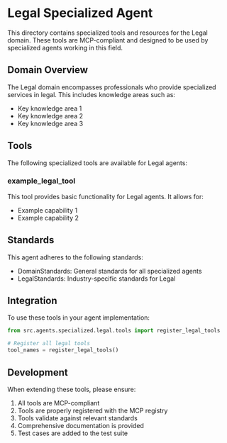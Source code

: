 # Legal Specialized Agent

This directory contains specialized tools and resources for the Legal domain. These tools are MCP-compliant and designed to be used by specialized agents working in this field.

## Domain Overview

The Legal domain encompasses professionals who provide specialized services in legal. This includes knowledge areas such as:

- Key knowledge area 1
- Key knowledge area 2
- Key knowledge area 3

## Tools

The following specialized tools are available for Legal agents:

### example_legal_tool

This tool provides basic functionality for Legal agents. It allows for:

- Example capability 1
- Example capability 2

## Standards

This agent adheres to the following standards:

- DomainStandards: General standards for all specialized agents
- LegalStandards: Industry-specific standards for Legal

## Integration

To use these tools in your agent implementation:

```python
from src.agents.specialized.legal.tools import register_legal_tools

# Register all legal tools
tool_names = register_legal_tools()
```

## Development

When extending these tools, please ensure:

1. All tools are MCP-compliant
2. Tools are properly registered with the MCP registry
3. Tools validate against relevant standards
4. Comprehensive documentation is provided
5. Test cases are added to the test suite
